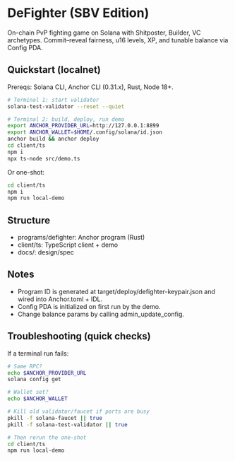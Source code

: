 # DeFighter (SBV Edition)

On-chain PvP fighting game on Solana with Shitposter, Builder, VC archetypes. Commit–reveal fairness, u16 levels, XP, and tunable balance via Config PDA.

## Quickstart (localnet)

Prereqs: Solana CLI, Anchor CLI (0.31.x), Rust, Node 18+.

```bash
# Terminal 1: start validator
solana-test-validator --reset --quiet
```

```bash
# Terminal 2: build, deploy, run demo
export ANCHOR_PROVIDER_URL=http://127.0.0.1:8899
export ANCHOR_WALLET=$HOME/.config/solana/id.json
anchor build && anchor deploy
cd client/ts
npm i
npx ts-node src/demo.ts
```

Or one-shot:
```bash
cd client/ts
npm i
npm run local-demo
```

## Structure
- programs/defighter: Anchor program (Rust)
- client/ts: TypeScript client + demo
- docs/: design/spec

## Notes
- Program ID is generated at target/deploy/defighter-keypair.json and wired into Anchor.toml + IDL.
- Config PDA is initialized on first run by the demo.
- Change balance params by calling admin_update_config.

## Troubleshooting (quick checks)

If a terminal run fails:

```bash
# Same RPC?
echo $ANCHOR_PROVIDER_URL
solana config get

# Wallet set?
echo $ANCHOR_WALLET

# Kill old validator/faucet if ports are busy
pkill -f solana-faucet || true
pkill -f solana-test-validator || true

# Then rerun the one-shot
cd client/ts
npm run local-demo
```
